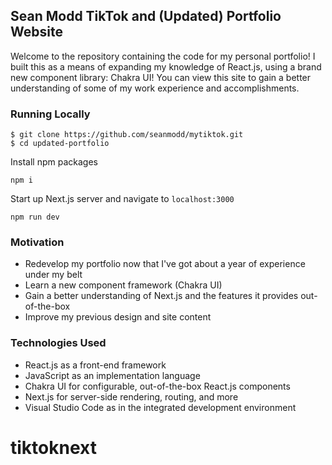 ## Sean Modd TikTok and (Updated) Portfolio Website

Welcome to the repository containing the code for my personal portfolio! I built this as a means of expanding my knowledge of React.js, using a brand new component library: Chakra UI! You can view this site to gain a better understanding of some of my work experience and accomplishments.

### Running Locally

```
$ git clone https://github.com/seanmodd/mytiktok.git
$ cd updated-portfolio
```

Install npm packages

```
npm i
```

Start up Next.js server and navigate to `localhost:3000`

```
npm run dev
```

### Motivation

- Redevelop my portfolio now that I've got about a year of experience under my belt
- Learn a new component framework (Chakra UI)
- Gain a better understanding of Next.js and the features it provides out-of-the-box
- Improve my previous design and site content

### Technologies Used

- React.js as a front-end framework
- JavaScript as an implementation language
- Chakra UI for configurable, out-of-the-box React.js components
- Next.js for server-side rendering, routing, and more
- Visual Studio Code as in the integrated development environment
# tiktoknext
